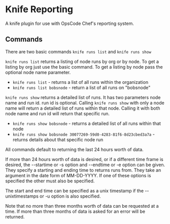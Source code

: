# Knife Reporting

A knife plugin for use with OpsCode Chef's reporting system.

## Commands
There are two basic commands `knife runs list` and `knife runs show`

`knife runs list` returns a listing of node runs by org or by node. To get a
listing by org just use the basic command. To get a listing by node pass the
optional node name parameter.

* `knife runs list` - returns a list of all runs within the organization
* `knife runs list bobsnode` - return a list of all runs on "bobsnode"

`knife runs show` returns a detailed list of runs. It has two parameters
node name and run id. run id is optional. Calling `knife runs show` with only
a node name will return a detailed list of runs within that node. Calling
it with both node name and run id will return that specific run.

* `knife runs show bobsnode` - returns a detailed list of all runs within that node
* `knife runs show bobsnode 30077269-59d0-4283-81f6-8d23cbed3a7a` - returns details
about that specific node run

All commands default to returning the last 24 hours worth of data.

If more than 24 hours worth of data is desired, or if a different time frame
is desired, the --startime or -s option and --endtime or -e option can be given.
They specify a starting and ending time to returns runs from. They take an
argument in the date form of MM-DD-YYYY. If one of these options is specified
the other must also be specified.

The start and end time can be specified as a unix timestamp if the
--unixtimestamps or -u option is also specified.

Note that no more than three months worth of data can be requested at a time.
If more than three months of data is asked for an error will be returned.
